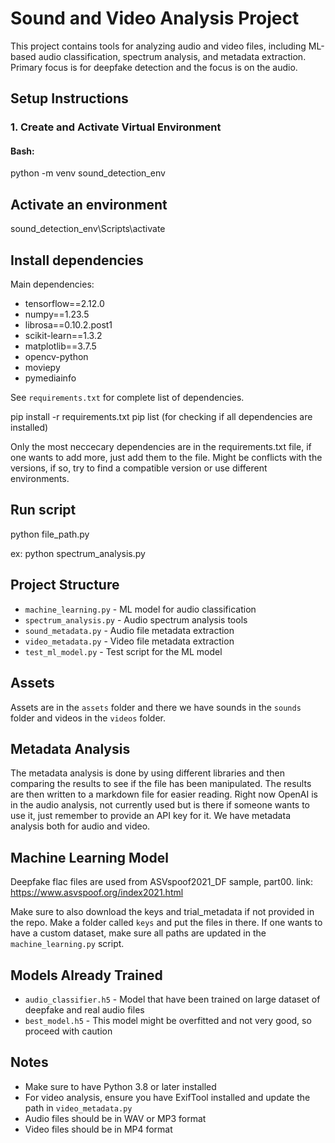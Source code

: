 # Sound and Video Analysis Project

This project contains tools for analyzing audio and video files, including ML-based audio classification, spectrum analysis, and metadata extraction.
Primary focus is for deepfake detection and the focus is on the audio.

## Setup Instructions

### 1. Create and Activate Virtual Environment

#### Bash:

python -m venv sound_detection_env

## Activate an environment

sound_detection_env\Scripts\activate

## Install dependencies

Main dependencies:
- tensorflow==2.12.0
- numpy==1.23.5
- librosa==0.10.2.post1
- scikit-learn==1.3.2
- matplotlib==3.7.5
- opencv-python
- moviepy
- pymediainfo

See `requirements.txt` for complete list of dependencies.

pip install -r requirements.txt
pip list (for checking if all dependencies are installed)

Only the most neccecary dependencies are in the requirements.txt file, if one wants to add more, just add them to the file.
Might be conflicts with the versions, if so, try to find a compatible version or use different environments.

## Run script

python file_path.py

ex: python spectrum_analysis.py

## Project Structure

- `machine_learning.py` - ML model for audio classification
- `spectrum_analysis.py` - Audio spectrum analysis tools
- `sound_metadata.py` - Audio file metadata extraction
- `video_metadata.py` - Video file metadata extraction
- `test_ml_model.py` - Test script for the ML model

## Assets

Assets are in the `assets` folder and there we have sounds in the `sounds` folder and videos in the `videos` folder.

## Metadata Analysis

The metadata analysis is done by using different libraries and then comparing the results to see if the file has been manipulated.
The results are then written to a markdown file for easier reading.
Right now OpenAI is in the audio analysis, not currently used but is there if someone wants to use it, just remember to provide an API key for it.
We have metadata analysis both for audio and video.

## Machine Learning Model

Deepfake flac files are used from ASVspoof2021_DF sample, part00. 
link: https://www.asvspoof.org/index2021.html

Make sure to also download the keys and trial_metadata if not provided in the repo. Make a folder called `keys` and put the files in there.
If one wants to have a custom dataset, make sure all paths are updated in the `machine_learning.py` script.

## Models Already Trained

- `audio_classifier.h5` - Model that have been trained on large dataset of deepfake and real audio files
- `best_model.h5` - This model might be overfitted and not very good, so proceed with caution

## Notes
- Make sure to have Python 3.8 or later installed
- For video analysis, ensure you have ExifTool installed and update the path in `video_metadata.py`
- Audio files should be in WAV or MP3 format
- Video files should be in MP4 format

